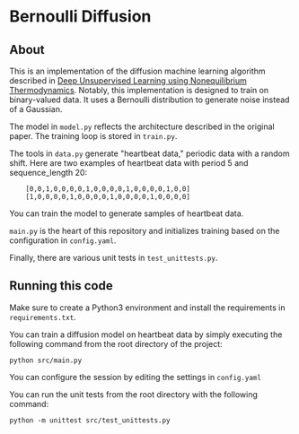 # Bernoulli Diffusion

## About

This is an implementation of the diffusion machine learning algorithm described in [Deep Unsupervised Learning using Nonequilibrium Thermodynamics](https://arxiv.org/abs/1503.03585). Notably, this implementation is designed to train on binary-valued data. It uses a Bernoulli distribution to generate noise instead of a Gaussian.

The model in `model.py` reflects the architecture described in the original paper. The training loop is stored in `train.py`.

The tools in `data.py` generate "heartbeat data," periodic data with a random shift. Here are two examples of heartbeat data with period 5 and sequence_length 20:
```
    [0,0,1,0,0,0,0,1,0,0,0,0,1,0,0,0,0,1,0,0]
    [1,0,0,0,0,1,0,0,0,0,1,0,0,0,0,1,0,0,0,0]
```
You can train the model to generate samples of heartbeat data.

`main.py` is the heart of this repository and initializes training based on the configuration in `config.yaml`.

Finally, there are various unit tests in `test_unittests.py`.

## Running this code

Make sure to create a Python3 environment and install the requirements in `requirements.txt`.

You can train a diffusion model on heartbeat data by simply executing the following command from the root directory of the project:

```
python src/main.py
```

You can configure the session by editing the settings in `config.yaml`

You can run the unit tests from the root directory with the following command:

```
python -m unittest src/test_unittests.py
```